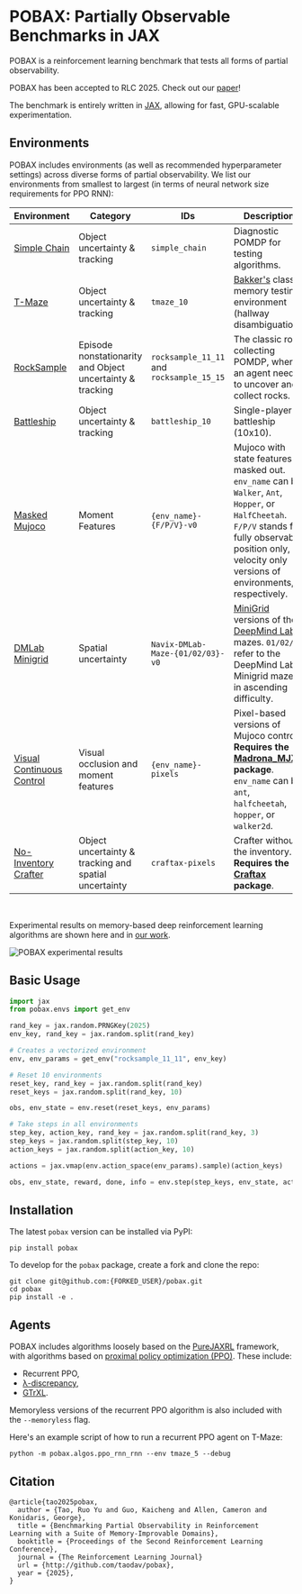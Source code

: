 # POBAX: Partially Observable Benchmarks in JAX
POBAX is a reinforcement learning benchmark that tests all forms of partial observability. 

POBAX has been accepted to RLC 2025. Check out our [paper](https://openreview.net/forum?id=HUTCbYOW5E)!

The benchmark is entirely written in [JAX](https://github.com/jax-ml/jax), allowing for fast, GPU-scalable experimentation.

## Environments
POBAX includes environments (as well as recommended hyperparameter settings) across diverse forms of partial observability. We list our environments from smallest to largest (in terms of neural network size requirements for PPO RNN):

| Environment | Category                                                  | IDs | Description                                                                                                                                                                                                        |
|---|-----------------------------------------------------------|---|--------------------------------------------------------------------------------------------------------------------------------------------------------------------------------------------------------------------|
| [Simple Chain](https://github.com/taodav/pobax/blob/main/pobax/envs/jax/simple_chain.py)           | Object uncertainty & tracking                             | `simple_chain` | Diagnostic POMDP for testing algorithms.                                                                                                                                                                           |
| [T-Maze](https://github.com/taodav/pobax/blob/main/pobax/envs/jax/tmaze.py)                        | Object uncertainty & tracking                             | `tmaze_10`                               | [Bakker's](https://papers.nips.cc/paper_files/paper/2001/hash/a38b16173474ba8b1a95bcbc30d3b8a5-Abstract.html) classic memory testing environment (hallway disambiguation).                                         |
| [RockSample](https://github.com/taodav/pobax/blob/main/pobax/envs/jax/rocksample.py)               | Episode nonstationarity and Object uncertainty & tracking | `rocksample_11_11` and `rocksample_15_15` | The classic rock collecting POMDP, where an agent needs to uncover and collect rocks.                                                                                                                              |
| [Battleship](https://github.com/taodav/pobax/blob/main/pobax/envs/jax/battleship.py)               | Object uncertainty & tracking                             | `battleship_10`                          | Single-player battleship (10x10).                                                                                                                                                                                  |
| [Masked Mujoco](https://github.com/taodav/pobax/blob/main/pobax/envs/__init__.py#L98)              | Moment Features                                           | `{env_name}-{F/P/V}-v0`                  | Mujoco with state features masked out. `env_name` can be `Walker`, `Ant`, `Hopper`, or `HalfCheetah`. `F/P/V` stands for fully observable, position only, or velocity only versions of environments, respectively. |
| [DMLab Minigrid](https://github.com/taodav/pobax/blob/main/pobax/envs/jax/navix_mazes.py)          | Spatial uncertainty                                       | `Navix-DMLab-Maze-{01/02/03}-v0`         | [MiniGrid](https://minigrid.farama.org/) versions of the [DeepMind Lab](https://github.com/google-deepmind/lab) mazes. `01/02/03` refer to the DeepMind Lab Minigrid mazes in ascending difficulty.                |
| [Visual Continuous Control]() | Visual occlusion and moment features                      | `{env_name}-pixels`                      | Pixel-based versions of Mujoco control. **Requires the [Madrona_MJX](https://github.com/shacklettbp/madrona_mjx) package**. `env_name` can be `ant`, `halfcheetah`, `hopper`, or `walker2d`.                       |
| [No-Inventory Crafter](https://github.com/taodav/pobax/blob/main/pobax/envs/__init__.py#L112)    | Object uncertainty & tracking and spatial uncertainty     | `craftax-pixels`                         | Crafter without the inventory. **Requires the [Craftax](https://github.com/MichaelTMatthews/Craftax) package**.                                                                                                    |

<br>

Experimental results on memory-based deep reinforcement learning algorithms are shown here and in [our work](https://openreview.net/forum?id=HUTCbYOW5E).

![POBAX experimental results](https://github.com/taodav/pobax/blob/main/images/all_envs.png?raw=true)

## Basic Usage
```python
import jax
from pobax.envs import get_env

rand_key = jax.random.PRNGKey(2025)
env_key, rand_key = jax.random.split(rand_key)

# Creates a vectorized environment
env, env_params = get_env("rocksample_11_11", env_key)

# Reset 10 environments
reset_key, rand_key = jax.random.split(rand_key)
reset_keys = jax.random.split(rand_key, 10)

obs, env_state = env.reset(reset_keys, env_params)

# Take steps in all environments
step_key, action_key, rand_key = jax.random.split(rand_key, 3)
step_keys = jax.random.split(step_key, 10)
action_keys = jax.random.split(action_key, 10)

actions = jax.vmap(env.action_space(env_params).sample)(action_keys)

obs, env_state, reward, done, info = env.step(step_keys, env_state, actions, env_params)
```

## Installation

The latest `pobax` version can be installed via PyPI:
```shell
pip install pobax
```
To develop for the `pobax` package, create a fork and clone the repo:
```shell
git clone git@github.com:{FORKED_USER}/pobax.git
cd pobax
pip install -e .
```

## Agents

POBAX includes algorithms loosely based on the [PureJAXRL](https://github.com/luchris429/purejaxrl/tree/main/purejaxrl) framework, with algorithms based on [proximal policy optimization (PPO)](https://arxiv.org/abs/1707.06347). These include:
* Recurrent PPO,
* [λ-discrepancy](https://arxiv.org/abs/2407.07333),
* [GTrXL](https://arxiv.org/abs/1910.06764).

Memoryless versions of the recurrent PPO algorithm is also included with the `--memoryless` flag.

Here's an example script of how to run a recurrent PPO agent on T-Maze:
```shell
python -m pobax.algos.ppo_rnn_rnn --env tmaze_5 --debug
```

## Citation
```
@article{tao2025pobax,
  author = {Tao, Ruo Yu and Guo, Kaicheng and Allen, Cameron and Konidaris, George},
  title = {Benchmarking Partial Observability in Reinforcement Learning with a Suite of Memory-Improvable Domains},
  booktitle = {Proceedings of the Second Reinforcement Learning Conference},
  journal = {The Reinforcement Learning Journal}
  url = {http://github.com/taodav/pobax},
  year = {2025},
}
```
